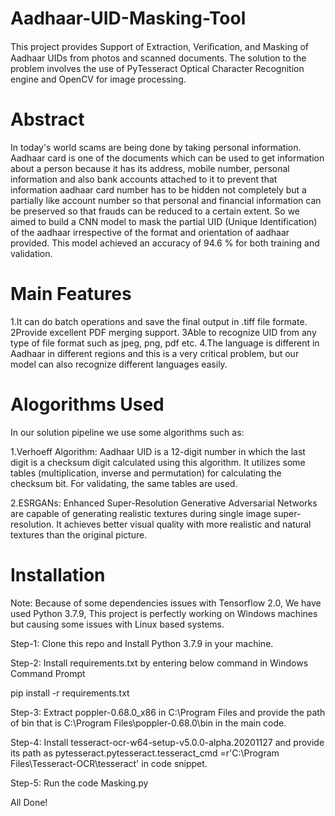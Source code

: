 # Aadhaar-UID-Masking-Tool
This project provides Support of Extraction, Veriﬁcation, and Masking of Aadhaar UIDs from photos and scanned documents. The solution to the problem involves the use of PyTesseract Optical Character Recognition engine and OpenCV for image processing.

# Abstract
In today's world scams are being done by taking personal information. Aadhaar card is one of the documents which can be used to get information about a person because it has its address, mobile number, personal information and also bank accounts attached to it to prevent that information aadhaar card number has to be hidden not completely but a partially like account number so that personal and financial information can be preserved so that frauds can be reduced to a certain extent. So we aimed to build a CNN model to mask the partial UID (Unique Identification) of the aadhaar irrespective of the format and orientation of aadhaar provided. This model achieved an accuracy of 94.6 % for both training and validation.

# Main Features
1.It can do batch operations and save the final output in .tiff file formate.
2Provide excellent PDF merging support.
3Able to recognize UID from any type of file format such as jpeg, png, pdf etc.
4.The language is different in Aadhaar in different regions and this is a very critical problem, but our model can also recognize different languages easily.

# Alogorithms Used
In our solution pipeline we use some algorithms such as:

1.Verhoeff Algorithm: Aadhaar UID is a 12-digit number in which the last digit is a checksum digit calculated using this algorithm. It utilizes some tables (multiplication, inverse and permutation) for calculating the checksum bit. For validating, the same tables are used.

2.ESRGANs: Enhanced Super-Resolution Generative Adversarial Networks are capable of generating realistic textures during single image super-resolution. It achieves better visual quality with more realistic and natural textures than the original picture.

# Installation
Note: Because of some dependencies issues with Tensorflow 2.0, We have used Python 3.7.9, This project is perfectly working on Windows machines but causing some issues with Linux based systems.

Step-1: Clone this repo and Install Python 3.7.9 in your machine.

Step-2: Install requirements.txt by entering below command in Windows Command Prompt

pip install -r requirements.txt

Step-3: Extract poppler-0.68.0_x86 in C:\Program Files and provide the path of bin that is C:\Program Files\poppler-0.68.0\bin in the main code.

Step-4: Install tesseract-ocr-w64-setup-v5.0.0-alpha.20201127 and provide its path as pytesseract.pytesseract.tesseract_cmd =r'C:\Program Files\Tesseract-OCR\tesseract' in code snippet.

Step-5: Run the code Masking.py

All Done!
